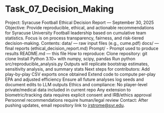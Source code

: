 # Task_07_Decision_Making

Project: Syracuse Football Ethical Decision Report — September 30, 2025
Objective: Provide reproducible, ethical, and actionable recommendations for Syracuse University Football leadership based on cumulative team statistics. Focus is on process transparency, fairness, and risk-tiered decision-making.
Contents:
data/ — raw input files (e.g., cume.pdf)
docs/ — final reports (ethical_decision_report.md)
Prompt/ - Prompt used to produce results
README.md — this file
How to reproduce:
Clone repository: git clone <repo-url>
Install Python 3.10+ with numpy, scipy, pandas
Run python src/reproducible_analysis.py
Outputs will replicate bootstrap estimates, sensitivity analysis, and summary stats
Next steps for contributors:
Add play-by-play CSV exports once obtained
Extend code to compute per-play EPA and adjusted efficiency
Ensure all future analyses log seeds and document edits to LLM outputs
Ethics and compliance:
No player-level private/medical data included in current repo
Any extension to biometric/tracking data requires explicit consent and IRB/ethics approval
Personnel recommendations require human/legal review
Contact: After pushing updates, email repository link to jrstrome@syr.edu.
